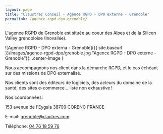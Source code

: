 ```yaml
---
layout: page
title: "Claustres Conseil - Agence RGPD - DPO externe - Grenoble"
permalink: /agence-rgpd-dpo-grenoble/
---
```

L'agence RGPD de Grenoble est située au coeur des Alpes et de la Silicon Valley grenobloise (Inovallée).

![Agence RGPD - DPO externa - Grenoble]({{ site.baseurl }}/images/agence-rgpd-dpo/grenoble.jpg "Agence RGPD - DPO externe - Grenoble"){: .center-image }

Nous accompagnons nos client dans la démarche RGPD, et le cas échéant sur des missions de DPO externalisé.

Nos clients sont des éditeurs de logiciels, des acteurs du domaine de la santé, des sites e-commerce... liste non exhaustive !

Nos coordonnées:

153 avenue de l'Eygala
38700 CORENC
FRANCE

E-mail: [grenoble@clautres.com](mailto:grenoble@claustres.com)

Téléphone: [04 76 18 59 76](tel:+33476185976)
